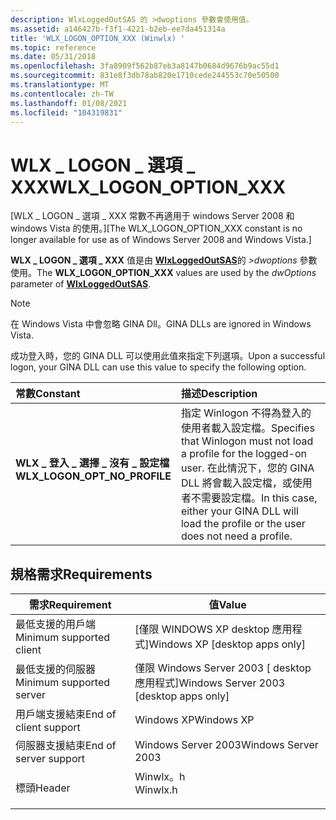 ```yaml
---
description: WlxLoggedOutSAS 的 >dwoptions 參數會使用值。
ms.assetid: a146427b-f3f1-4221-b2eb-ee7da451314a
title: 'WLX_LOGON_OPTION_XXX (Winwlx) '
ms.topic: reference
ms.date: 05/31/2018
ms.openlocfilehash: 3fa8909f562b87eb3a8147b0684d9676b9ac55d1
ms.sourcegitcommit: 831e8f3db78ab820e1710cede244553c70e50500
ms.translationtype: MT
ms.contentlocale: zh-TW
ms.lasthandoff: 01/08/2021
ms.locfileid: "104319831"
---
```

# <a name="wlx_logon_option_xxx"></a><span data-ttu-id="ea7ed-103">WLX \_ LOGON \_ 選項 \_ XXX</span><span class="sxs-lookup"><span data-stu-id="ea7ed-103">WLX\_LOGON\_OPTION\_XXX</span></span>

<span data-ttu-id="ea7ed-104">\[WLX \_ LOGON \_ 選項 \_ XXX 常數不再適用于 windows Server 2008 和 windows Vista 的使用。\]</span><span class="sxs-lookup"><span data-stu-id="ea7ed-104">\[The WLX\_LOGON\_OPTION\_XXX constant is no longer available for use as of Windows Server 2008 and Windows Vista.\]</span></span>

<span data-ttu-id="ea7ed-105">**WLX \_ LOGON \_ 選項 \_ XXX** 值是由 [**WlxLoggedOutSAS**](/windows/desktop/api/Winwlx/nf-winwlx-wlxloggedoutsas)的 *>dwoptions* 參數使用。</span><span class="sxs-lookup"><span data-stu-id="ea7ed-105">The **WLX\_LOGON\_OPTION\_XXX** values are used by the *dwOptions* parameter of [**WlxLoggedOutSAS**](/windows/desktop/api/Winwlx/nf-winwlx-wlxloggedoutsas).</span></span>

> [!Note]  
> <span data-ttu-id="ea7ed-106">在 Windows Vista 中會忽略 GINA Dll。</span><span class="sxs-lookup"><span data-stu-id="ea7ed-106">GINA DLLs are ignored in Windows Vista.</span></span>

 

<span data-ttu-id="ea7ed-107">成功登入時，您的 GINA DLL 可以使用此值來指定下列選項。</span><span class="sxs-lookup"><span data-stu-id="ea7ed-107">Upon a successful logon, your GINA DLL can use this value to specify the following option.</span></span>



| <span data-ttu-id="ea7ed-108">常數</span><span class="sxs-lookup"><span data-stu-id="ea7ed-108">Constant</span></span>                                                                                                                                                                                          | <span data-ttu-id="ea7ed-109">描述</span><span class="sxs-lookup"><span data-stu-id="ea7ed-109">Description</span></span>                                                                                                                                                                      |
|:--------------------------------------------------------------------------------------------------------------------------------------------------------------------------------------------------|:---------------------------------------------------------------------------------------------------------------------------------------------------------------------------------|
| <span id="WLX_LOGON_OPT_NO_PROFILE"></span><span id="wlx_logon_opt_no_profile"></span><dl> <span data-ttu-id="ea7ed-110"><dt>**WLX \_ 登入 \_ 選擇 \_ 沒有 \_ 設定檔**</dt></span><span class="sxs-lookup"><span data-stu-id="ea7ed-110"><dt>**WLX\_LOGON\_OPT\_NO\_PROFILE**</dt></span></span> </dl> | <span data-ttu-id="ea7ed-111">指定 Winlogon 不得為登入的使用者載入設定檔。</span><span class="sxs-lookup"><span data-stu-id="ea7ed-111">Specifies that Winlogon must not load a profile for the logged-on user.</span></span> <span data-ttu-id="ea7ed-112">在此情況下，您的 GINA DLL 將會載入設定檔，或使用者不需要設定檔。</span><span class="sxs-lookup"><span data-stu-id="ea7ed-112">In this case, either your GINA DLL will load the profile or the user does not need a profile.</span></span><br/> |



## <a name="requirements"></a><span data-ttu-id="ea7ed-113">規格需求</span><span class="sxs-lookup"><span data-stu-id="ea7ed-113">Requirements</span></span>



| <span data-ttu-id="ea7ed-114">需求</span><span class="sxs-lookup"><span data-stu-id="ea7ed-114">Requirement</span></span> | <span data-ttu-id="ea7ed-115">值</span><span class="sxs-lookup"><span data-stu-id="ea7ed-115">Value</span></span> |
|-------------------------------------|-------------------------------------------------------------------------------------|
| <span data-ttu-id="ea7ed-116">最低支援的用戶端</span><span class="sxs-lookup"><span data-stu-id="ea7ed-116">Minimum supported client</span></span><br/> | <span data-ttu-id="ea7ed-117">\[僅限 WINDOWS XP desktop 應用程式\]</span><span class="sxs-lookup"><span data-stu-id="ea7ed-117">Windows XP \[desktop apps only\]</span></span><br/>                                         |
| <span data-ttu-id="ea7ed-118">最低支援的伺服器</span><span class="sxs-lookup"><span data-stu-id="ea7ed-118">Minimum supported server</span></span><br/> | <span data-ttu-id="ea7ed-119">僅限 Windows Server 2003 \[ desktop 應用程式\]</span><span class="sxs-lookup"><span data-stu-id="ea7ed-119">Windows Server 2003 \[desktop apps only\]</span></span><br/>                                |
| <span data-ttu-id="ea7ed-120">用戶端支援結束</span><span class="sxs-lookup"><span data-stu-id="ea7ed-120">End of client support</span></span><br/>    | <span data-ttu-id="ea7ed-121">Windows XP</span><span class="sxs-lookup"><span data-stu-id="ea7ed-121">Windows XP</span></span><br/>                                                               |
| <span data-ttu-id="ea7ed-122">伺服器支援結束</span><span class="sxs-lookup"><span data-stu-id="ea7ed-122">End of server support</span></span><br/>    | <span data-ttu-id="ea7ed-123">Windows Server 2003</span><span class="sxs-lookup"><span data-stu-id="ea7ed-123">Windows Server 2003</span></span><br/>                                                      |
| <span data-ttu-id="ea7ed-124">標頭</span><span class="sxs-lookup"><span data-stu-id="ea7ed-124">Header</span></span><br/>                   | <dl> <span data-ttu-id="ea7ed-125"><dt>Winwlx。h</dt></span><span class="sxs-lookup"><span data-stu-id="ea7ed-125"><dt>Winwlx.h</dt></span></span> </dl> |



 

 




